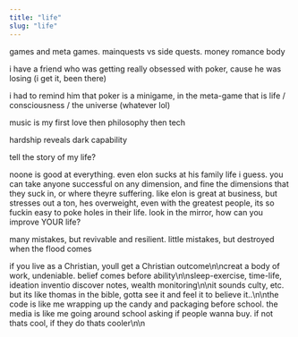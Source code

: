 ```yaml
---
title: "life"
slug: "life"
---
```


games and meta games. mainquests vs side quests. money romance body

i have a friend who was getting really obsessed with poker, cause he was losing (i get it, been there)

i had to remind him that poker is a minigame, in the meta-game that is life / consciousness / the universe (whatever lol)



music is my first love
then philosophy
then tech

hardship reveals dark capability

tell the story of my life?


noone is good at everything. even elon sucks at his family life i guess. you can take anyone successful on any dimension, and fine the dimensions that they suck in, or where theyre suffering. like elon is great at business, but stresses out a ton, hes overweight, even with the greatest people, its so fuckin easy to poke holes in their life. look in the mirror, how can you improve YOUR life?

many mistakes, but revivable and resilient. little mistakes, but destroyed when the flood comes









if you live as a Christian, youll get a Christian outcome\n\ncreat a body of work, undeniable. belief comes before ability\n\nsleep-exercise, time-life, ideation inventio discover notes, wealth monitoring\n\nit sounds culty, etc. but its like thomas in the bible, gotta see it and feel it to believe it..\n\nthe code is like me wrapping up the candy and packaging before school. the media is like me going around school asking if people wanna buy. if not thats cool, if they do thats cooler\n\n